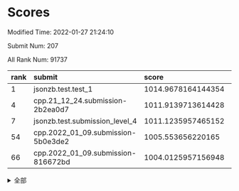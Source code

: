# Scores

Modified Time: 2022-01-27 21:24:10

Submit Num: 207

All Rank Num: 91737

| rank |               submit               |       score        |       sigma        | pk_num |
| :--- | :--------------------------------- | :----------------- | :----------------- | :----- |
| 1    | jsonzb.test.test_1                 | 1014.9678164144354 | 0.8424956898968184 | 1774   |
| 4    | cpp.21_12_24.submission-2b2ea0d7   | 1011.9139713614428 | 0.772989194102937  | 1775   |
| 7    | jsonzb.test.submission_level_4     | 1011.1235957465152 | 0.7811972270866724 | 1771   |
| 54   | cpp.2022_01_09.submission-5b0e3de2 | 1005.553656220165  | 0.7255771112950307 | 1776   |
| 66   | cpp.2022_01_09.submission-816672bd | 1004.0125957156948 | 0.7047051010052211 | 1771   |


<details>
<summary>全部</summary>

| rank |                 submit                 |       score        |       sigma        | pk_num |
| :--- | :------------------------------------- | :----------------- | :----------------- | :----- |
| 1    | jsonzb.test.test_1                     | 1014.9678164144354 | 0.8424956898968184 | 1774   |
| 2    | gobigger.level_3.submission_level_3_31 | 1012.2525024076054 | 0.8114892965840015 | 1775   |
| 3    | gobigger.level_3.submission_level_3_16 | 1012.0933607156833 | 0.7978677848645216 | 1772   |
| 4    | cpp.21_12_24.submission-2b2ea0d7       | 1011.9139713614428 | 0.772989194102937  | 1775   |
| 5    | gobigger.level_3.submission_level_3_5  | 1011.5165666913693 | 0.7834499574468883 | 1771   |
| 6    | gobigger.level_3.submission_level_3_9  | 1011.251705482856  | 0.7931512397983516 | 1769   |
| 7    | jsonzb.test.submission_level_4         | 1011.1235957465152 | 0.7811972270866724 | 1771   |
| 8    | gobigger.level_3.submission_level_3_38 | 1010.8532942614131 | 0.7729583416196593 | 1777   |
| 9    | gobigger.level_3.submission_level_3_3  | 1010.7417265488277 | 0.7450700031625457 | 1777   |
| 10   | gobigger.level_3.submission_level_3_26 | 1010.6811322320938 | 0.7595939526256488 | 1770   |
| 11   | gobigger.level_3.submission_level_3_30 | 1010.6665792557516 | 0.768914522169237  | 1771   |
| 12   | gobigger.level_3.submission_level_3_39 | 1010.6191250587773 | 0.7444400237745769 | 1774   |
| 13   | gobigger.level_3.submission_level_3_23 | 1010.4627031515403 | 0.7499883192341182 | 1775   |
| 14   | gobigger.level_3.submission_level_3_13 | 1010.4294990448608 | 0.7641561469517842 | 1777   |
| 15   | gobigger.level_3.submission_level_3_15 | 1010.4154273424894 | 0.7520839605674008 | 1778   |
| 16   | gobigger.level_3.submission_level_3_2  | 1010.3935458176661 | 0.7839819883112528 | 1769   |
| 17   | gobigger.level_3.submission_level_3_37 | 1010.3604983124834 | 0.7643777741000966 | 1775   |
| 18   | gobigger.level_3.submission_level_3_8  | 1010.3479848298767 | 0.7912784317482862 | 1775   |
| 19   | gobigger.level_3.submission_level_3_35 | 1010.34725133882   | 0.7449590868183338 | 1771   |
| 20   | gobigger.level_3.submission_level_3_43 | 1010.3038716713364 | 0.763165279933859  | 1774   |
| 21   | gobigger.level_3.submission_level_3_44 | 1010.3021592459796 | 0.7515208303932381 | 1767   |
| 22   | gobigger.level_3.submission_level_3_29 | 1010.290797552771  | 0.7687470489053474 | 1772   |
| 23   | gobigger.level_3.submission_level_3_33 | 1010.2642983062705 | 0.7481537549760374 | 1772   |
| 24   | gobigger.level_3.submission_level_3_4  | 1010.1500766208192 | 0.7778352226353227 | 1770   |
| 25   | gobigger.level_3.submission_level_3_34 | 1010.1499333540451 | 0.7495606320360245 | 1775   |
| 26   | gobigger.level_3.submission_level_3_20 | 1009.9858545500854 | 0.7458547107561351 | 1775   |
| 27   | gobigger.level_3.submission_level_3_12 | 1009.9673118043964 | 0.7418805508257827 | 1770   |
| 28   | gobigger.level_3.submission_level_3_6  | 1009.9433203069427 | 0.773603446449153  | 1773   |
| 29   | gobigger.level_3.submission_level_3_11 | 1009.8983003340479 | 0.755753148636569  | 1770   |
| 30   | gobigger.level_3.submission_level_3_28 | 1009.8945543619227 | 0.767316234934597  | 1771   |
| 31   | gobigger.level_3.submission_level_3_27 | 1009.8850948237173 | 0.7637688401901114 | 1775   |
| 32   | gobigger.level_3.submission_level_3_7  | 1009.8640509936209 | 0.7568153860725407 | 1775   |
| 33   | gobigger.level_3.submission_level_3_17 | 1009.8234560097601 | 0.7396612192736733 | 1775   |
| 34   | gobigger.level_3.submission_level_3_40 | 1009.729125280968  | 0.7584531820966661 | 1773   |
| 35   | gobigger.level_3.submission_level_3_14 | 1009.7157688829037 | 0.7945335222531408 | 1772   |
| 36   | gobigger.level_3.submission_level_3_32 | 1009.6900687948396 | 0.7701274646049744 | 1779   |
| 37   | gobigger.level_3.submission_level_3_21 | 1009.6761002066909 | 0.7490626690493648 | 1772   |
| 38   | gobigger.level_3.submission_level_3_48 | 1009.5374492873729 | 0.7871467159298607 | 1769   |
| 39   | gobigger.level_3.submission_level_3_19 | 1009.4909642106503 | 0.7657626869637413 | 1774   |
| 40   | gobigger.level_3.submission_level_3_42 | 1009.475588847672  | 0.7780227489814738 | 1773   |
| 41   | gobigger.level_3.submission_level_3_47 | 1009.4607342326763 | 0.7485930445541568 | 1775   |
| 42   | gobigger.level_3.submission_level_3_41 | 1009.4301559481501 | 0.7483238347289928 | 1777   |
| 43   | gobigger.level_3.submission_level_3_24 | 1009.38681190071   | 0.7484294359726759 | 1774   |
| 44   | gobigger.level_3.submission_level_3_45 | 1009.3183612623225 | 0.7445880443681991 | 1771   |
| 45   | gobigger.level_3.submission_level_3_1  | 1009.1263616861727 | 0.736105252396303  | 1774   |
| 46   | gobigger.level_3.submission_level_3_49 | 1009.1137275442102 | 0.7490604257161653 | 1775   |
| 47   | gobigger.level_3.submission_level_3_25 | 1009.0872957476854 | 0.7543305508015784 | 1767   |
| 48   | gobigger.level_3.submission_level_3_36 | 1009.0367413116767 | 0.7615840576307185 | 1773   |
| 49   | gobigger.level_3.submission_level_3_10 | 1008.7897772537871 | 0.7543595410281028 | 1770   |
| 50   | gobigger.level_3.submission_level_3_0  | 1008.6899441384904 | 0.7545175336975777 | 1770   |
| 51   | gobigger.level_3.submission_level_3_18 | 1008.5591141632843 | 0.7385293221334146 | 1773   |
| 52   | gobigger.level_3.submission_level_3_46 | 1008.4538263027565 | 0.7575438236365906 | 1769   |
| 53   | gobigger.level_3.submission_level_3_22 | 1008.4278366938203 | 0.7347645324039548 | 1771   |
| 54   | cpp.2022_01_09.submission-5b0e3de2     | 1005.553656220165  | 0.7255771112950307 | 1776   |
| 55   | gobigger.level_1.submission_level_1_5  | 1005.1048570699237 | 0.7291517180674518 | 1777   |
| 56   | gobigger.level_1.submission_level_1_11 | 1004.6938879780975 | 0.7114186329907833 | 1775   |
| 57   | gobigger.level_1.submission_level_1_30 | 1004.4704472920762 | 0.7188633602638244 | 1771   |
| 58   | gobigger.level_1.submission_level_1_26 | 1004.2746413661066 | 0.7016187515983027 | 1770   |
| 59   | gobigger.level_1.submission_level_1_20 | 1004.2739276105542 | 0.712634377499508  | 1772   |
| 60   | gobigger.level_1.submission_level_1_21 | 1004.2349964433535 | 0.7202734985849482 | 1773   |
| 61   | gobigger.level_1.submission_level_1_33 | 1004.1925561329422 | 0.7298247622929211 | 1771   |
| 62   | gobigger.level_1.submission_level_1_17 | 1004.1313527170388 | 0.7300565595883006 | 1767   |
| 63   | gobigger.level_1.submission_level_1_18 | 1004.1297283292183 | 0.7218182921798731 | 1773   |
| 64   | gobigger.level_1.submission_level_1_23 | 1004.1137605595524 | 0.7167856087803923 | 1774   |
| 65   | gobigger.level_1.submission_level_1_39 | 1004.1077680300025 | 0.720976421168769  | 1771   |
| 66   | cpp.2022_01_09.submission-816672bd     | 1004.0125957156948 | 0.7047051010052211 | 1771   |
| 67   | gobigger.level_1.submission_level_1_6  | 1003.9504708144375 | 0.7049019586308374 | 1772   |
| 68   | gobigger.level_1.submission_level_1_1  | 1003.9013634938065 | 0.7200762621450155 | 1773   |
| 69   | gobigger.level_1.submission_level_1_43 | 1003.7366323319492 | 0.7026708437700949 | 1770   |
| 70   | gobigger.level_1.submission_level_1_31 | 1003.7130259434989 | 0.7243881994584034 | 1773   |
| 71   | gobigger.level_1.submission_level_1_16 | 1003.6306392296415 | 0.7118885312571085 | 1775   |
| 72   | gobigger.level_1.submission_level_1_49 | 1003.5540438544192 | 0.7155561799833763 | 1774   |
| 73   | gobigger.level_1.submission_level_1_32 | 1003.4456894874958 | 0.7173631867374055 | 1770   |
| 74   | gobigger.level_1.submission_level_1_28 | 1003.4445963905335 | 0.7134247388071401 | 1771   |
| 75   | gobigger.level_1.submission_level_1_25 | 1003.3967550796582 | 0.7157144218931287 | 1774   |
| 76   | gobigger.level_1.submission_level_1_7  | 1003.3554002995155 | 0.7157064306300488 | 1774   |
| 77   | gobigger.level_1.submission_level_1_22 | 1003.3545436057866 | 0.7365374578505413 | 1769   |
| 78   | gobigger.level_1.submission_level_1_12 | 1003.3396875542014 | 0.7221522333272443 | 1770   |
| 79   | gobigger.level_1.submission_level_1_37 | 1003.3236909666392 | 0.7178883135027081 | 1772   |
| 80   | gobigger.level_1.submission_level_1_45 | 1003.2778406212475 | 0.7144182214997651 | 1777   |
| 81   | gobigger.level_1.submission_level_1_36 | 1003.2408755326077 | 0.7026554979857145 | 1776   |
| 82   | gobigger.level_1.submission_level_1_3  | 1003.126779489805  | 0.7181802408625366 | 1772   |
| 83   | gobigger.level_1.submission_level_1_46 | 1003.0392803998794 | 0.7187238274429675 | 1771   |
| 84   | gobigger.level_1.submission_level_1_15 | 1003.0275961835254 | 0.708189239800431  | 1771   |
| 85   | gobigger.level_1.submission_level_1_42 | 1002.9971858009768 | 0.7176846688093025 | 1779   |
| 86   | gobigger.level_1.submission_level_1_2  | 1002.9642967229212 | 0.7140535301817231 | 1770   |
| 87   | gobigger.level_1.submission_level_1_41 | 1002.963134990439  | 0.7047687701099825 | 1771   |
| 88   | gobigger.level_1.submission_level_1_40 | 1002.9567578785217 | 0.7067098430023323 | 1769   |
| 89   | gobigger.level_1.submission_level_1_4  | 1002.9531472110671 | 0.711501643144935  | 1771   |
| 90   | gobigger.level_1.submission_level_1_13 | 1002.8400306000584 | 0.7173946062332888 | 1774   |
| 91   | gobigger.level_1.submission_level_1_27 | 1002.7772384736154 | 0.7228301847537512 | 1771   |
| 92   | gobigger.level_1.submission_level_1_44 | 1002.7607673135811 | 0.7228139814102945 | 1772   |
| 93   | gobigger.level_1.submission_level_1_38 | 1002.7425721104626 | 0.715510496689433  | 1768   |
| 94   | gobigger.level_1.submission_level_1_48 | 1002.3440365781013 | 0.7321001307811638 | 1770   |
| 95   | gobigger.level_1.submission_level_1_10 | 1002.342533733598  | 0.7315468016959983 | 1774   |
| 96   | gobigger.level_1.submission_level_1_14 | 1002.2634040701416 | 0.707169709998472  | 1777   |
| 97   | gobigger.level_1.submission_level_1_9  | 1002.2602030638507 | 0.7181403903841493 | 1771   |
| 98   | gobigger.level_1.submission_level_1_19 | 1002.2411783190042 | 0.7120522322097723 | 1771   |
| 99   | gobigger.level_1.submission_level_1_8  | 1002.2174560422949 | 0.7200894464856525 | 1775   |
| 100  | gobigger.level_1.submission_level_1_47 | 1002.1627211776823 | 0.7140558113872684 | 1776   |
| 101  | gobigger.level_1.submission_level_1_0  | 1002.1151812273744 | 0.712028172445281  | 1771   |
| 102  | gobigger.level_1.submission_level_1_34 | 1002.0054460919599 | 0.7167374585521252 | 1777   |
| 103  | gobigger.level_1.submission_level_1_29 | 1001.924711085601  | 0.7143438754666029 | 1773   |
| 104  | gobigger.level_1.submission_level_1_24 | 1001.7653890340863 | 0.7137381950777237 | 1766   |
| 105  | gobigger.level_1.submission_level_1_35 | 1001.4533165000171 | 0.7130140924619521 | 1768   |
| 106  | gobigger.random.submission_random_11   | 997.3175319316138  | 0.6983897944438333 | 1772   |
| 107  | gobigger.random.submission_random_47   | 997.1621408141094  | 0.715330283593135  | 1770   |
| 108  | gobigger.random.submission_random_13   | 997.0907219259301  | 0.6984407647842602 | 1771   |
| 109  | gobigger.random.submission_random_48   | 997.0884764149422  | 0.7028802416754683 | 1771   |
| 110  | gobigger.random.submission_random_39   | 997.0875467026003  | 0.7162582320957337 | 1772   |
| 111  | gobigger.random.submission_random_1    | 996.9553914345818  | 0.7074712947446232 | 1774   |
| 112  | gobigger.random.submission_random_46   | 996.9208104308976  | 0.7086713366082473 | 1776   |
| 113  | gobigger.random.submission_random_7    | 996.9022410755848  | 0.71514258432303   | 1775   |
| 114  | gobigger.random.submission_random_38   | 996.8463416128734  | 0.7082633232116391 | 1771   |
| 115  | gobigger.random.submission_random_35   | 996.8362272221581  | 0.7117278476016614 | 1771   |
| 116  | gobigger.random.submission_random_45   | 996.7780845442139  | 0.7147414039196472 | 1774   |
| 117  | gobigger.random.submission_random_26   | 996.7185808789773  | 0.7013024837693312 | 1776   |
| 118  | gobigger.random.submission_random_6    | 996.6679608340531  | 0.7259086810094807 | 1773   |
| 119  | gobigger.random.submission_random_28   | 996.5478244799455  | 0.7122996899085637 | 1768   |
| 120  | gobigger.random.submission_random_12   | 996.4045422590525  | 0.7018583824284513 | 1776   |
| 121  | gobigger.random.submission_random_23   | 996.38590923867    | 0.709723771629     | 1770   |
| 122  | gobigger.random.submission_random_5    | 996.3050831900518  | 0.7133979298123102 | 1776   |
| 123  | gobigger.random.submission_random_9    | 996.2972994971739  | 0.710673292844149  | 1772   |
| 124  | gobigger.random.submission_random_18   | 996.2451587688936  | 0.7021330693045724 | 1772   |
| 125  | gobigger.random.submission_random_21   | 996.0319623604313  | 0.7090304141036796 | 1774   |
| 126  | gobigger.random.submission_random_34   | 995.9613817192534  | 0.7158594324205225 | 1770   |
| 127  | gobigger.random.submission_random_44   | 995.9523255985495  | 0.7138990052021883 | 1775   |
| 128  | gobigger.random.submission_random_14   | 995.8523324355998  | 0.72545728013692   | 1769   |
| 129  | gobigger.random.submission_random_4    | 995.7998432403432  | 0.705914152655484  | 1773   |
| 130  | gobigger.random.submission_random_22   | 995.7422871617574  | 0.7058683555030788 | 1775   |
| 131  | gobigger.random.submission_random_19   | 995.6782008332375  | 0.7011254542373795 | 1778   |
| 132  | gobigger.random.submission_random_25   | 995.6589923457134  | 0.7247928560037898 | 1777   |
| 133  | gobigger.random.submission_random_24   | 995.6289247954077  | 0.7124423799592229 | 1772   |
| 134  | gobigger.random.submission_random_29   | 995.6230409680857  | 0.7219022135683572 | 1774   |
| 135  | gobigger.random.submission_random_0    | 995.6230408827944  | 0.7170858643198107 | 1767   |
| 136  | gobigger.random.submission_random_27   | 995.5347582584358  | 0.7039379790208057 | 1772   |
| 137  | gobigger.random.submission_random_31   | 995.5264491912435  | 0.7128236328012009 | 1777   |
| 138  | gobigger.random.submission_random_2    | 995.5045623729146  | 0.6964010920246961 | 1773   |
| 139  | gobigger.random.submission_random_32   | 995.4915878746347  | 0.7138332015883271 | 1768   |
| 140  | gobigger.random.submission_random_16   | 995.4533984383918  | 0.7266412131838192 | 1774   |
| 141  | gobigger.random.submission_random_41   | 995.4366598239467  | 0.6988658252599952 | 1775   |
| 142  | gobigger.random.submission_random_15   | 995.4007662088706  | 0.7090113504875686 | 1776   |
| 143  | gobigger.random.submission_random_49   | 995.3532925085     | 0.7267444751979446 | 1774   |
| 144  | gobigger.random.submission_random_8    | 995.3447725275847  | 0.7260227545659627 | 1777   |
| 145  | gobigger.random.submission_random_33   | 995.2140669424585  | 0.7225938751655016 | 1770   |
| 146  | gobigger.random.submission_random_30   | 995.1811727517389  | 0.7115020531240186 | 1770   |
| 147  | gobigger.random.submission_random_37   | 995.1134300044445  | 0.7178035758507411 | 1775   |
| 148  | gobigger.random.submission_random_3    | 995.0952320020159  | 0.7298801748356011 | 1776   |
| 149  | gobigger.random.submission_random_40   | 995.0580084986265  | 0.7084819118999477 | 1768   |
| 150  | gobigger.random.submission_random_43   | 995.0008263612178  | 0.7078806459467202 | 1773   |
| 151  | gobigger.random.submission_random_20   | 994.8999695805852  | 0.7090283151554839 | 1772   |
| 152  | gobigger.random.submission_random_17   | 994.8697995527372  | 0.7150262163606252 | 1775   |
| 153  | gobigger.random.submission_random_36   | 994.5530259966922  | 0.7161707521767127 | 1772   |
| 154  | gobigger.random.submission_random_10   | 994.3851090970459  | 0.7295773787988991 | 1777   |
| 155  | gobigger.level_2.submission_level_2_26 | 994.3002367636029  | 0.7461772760275671 | 1774   |
| 156  | gobigger.random.submission_random_42   | 993.9873249152506  | 0.7108354361821742 | 1776   |
| 157  | gobigger.level_2.submission_level_2_25 | 993.7068517451219  | 0.7389715749567219 | 1768   |
| 158  | gobigger.level_2.submission_level_2_24 | 993.6041284540404  | 0.7255737914676876 | 1770   |
| 159  | gobigger.level_2.submission_level_2_42 | 993.3757097658316  | 0.7399995646088784 | 1771   |
| 160  | gobigger.level_2.submission_level_2_32 | 993.3367820118926  | 0.7349857756784297 | 1773   |
| 161  | gobigger.level_2.submission_level_2_9  | 993.1273294214255  | 0.7216923616077243 | 1776   |
| 162  | gobigger.level_2.submission_level_2_7  | 993.0315572318752  | 0.7381432167235717 | 1775   |
| 163  | gobigger.level_2.submission_level_2_27 | 993.0294402778876  | 0.7403213750335907 | 1777   |
| 164  | gobigger.level_2.submission_level_2_5  | 992.9620752215149  | 0.7358076243948316 | 1775   |
| 165  | gobigger.level_2.submission_level_2_17 | 992.8906936773041  | 0.7460530431242582 | 1772   |
| 166  | gobigger.level_2.submission_level_2_23 | 992.7852749562438  | 0.744772298888122  | 1776   |
| 167  | gobigger.level_2.submission_level_2_46 | 992.7623272025497  | 0.7322678556695708 | 1774   |
| 168  | gobigger.level_2.submission_level_2_22 | 992.6764660158827  | 0.7505517723111741 | 1770   |
| 169  | gobigger.level_2.submission_level_2_0  | 992.5673959802219  | 0.7364116945713023 | 1770   |
| 170  | gobigger.level_2.submission_level_2_28 | 992.5182286812974  | 0.7374458368095541 | 1777   |
| 171  | gobigger.level_2.submission_level_2_12 | 992.4442999373719  | 0.733567057639219  | 1772   |
| 172  | gobigger.level_2.submission_level_2_14 | 992.4262610319305  | 0.7363932527834808 | 1775   |
| 173  | gobigger.level_2.submission_level_2_10 | 992.3567302041699  | 0.7385230646451908 | 1770   |
| 174  | gobigger.level_2.submission_level_2_8  | 992.231295329102   | 0.7586731133708806 | 1774   |
| 175  | gobigger.level_2.submission_level_2_48 | 992.2171295558136  | 0.7502993151551959 | 1772   |
| 176  | gobigger.level_2.submission_level_2_36 | 992.2092892094255  | 0.7269327334070654 | 1773   |
| 177  | gobigger.level_2.submission_level_2_16 | 992.2084930090816  | 0.7490553610544834 | 1772   |
| 178  | gobigger.level_2.submission_level_2_44 | 992.1348611426179  | 0.7523366353683719 | 1770   |
| 179  | gobigger.level_2.submission_level_2_49 | 992.134100748306   | 0.7387892823828502 | 1772   |
| 180  | gobigger.level_2.submission_level_2_47 | 992.1075748224198  | 0.7563059651678207 | 1779   |
| 181  | gobigger.level_2.submission_level_2_18 | 992.0808703116247  | 0.739554221208135  | 1772   |
| 182  | gobigger.level_2.submission_level_2_11 | 992.0389197539471  | 0.7437986202113921 | 1774   |
| 183  | gobigger.level_2.submission_level_2_37 | 991.9255998404376  | 0.7409594700644164 | 1772   |
| 184  | gobigger.level_2.submission_level_2_3  | 991.9235692340847  | 0.7287502048448953 | 1773   |
| 185  | gobigger.level_2.submission_level_2_30 | 991.8458738315144  | 0.7523081090986392 | 1777   |
| 186  | gobigger.level_2.submission_level_2_41 | 991.8414189046015  | 0.748049888669839  | 1773   |
| 187  | gobigger.level_2.submission_level_2_38 | 991.7977662115718  | 0.749037058932618  | 1770   |
| 188  | gobigger.level_2.submission_level_2_33 | 991.7014904092558  | 0.7424750379167611 | 1767   |
| 189  | gobigger.level_2.submission_level_2_4  | 991.6989728225425  | 0.758415741555625  | 1772   |
| 190  | gobigger.level_2.submission_level_2_29 | 991.6383889383724  | 0.7405116873361338 | 1768   |
| 191  | gobigger.level_2.submission_level_2_35 | 991.5839677935211  | 0.7750502230107905 | 1775   |
| 192  | gobigger.level_2.submission_level_2_2  | 991.5233885083835  | 0.7438998781773093 | 1769   |
| 193  | gobigger.level_2.submission_level_2_31 | 991.3909637669786  | 0.7234048302753142 | 1769   |
| 194  | gobigger.level_2.submission_level_2_1  | 991.3796888480712  | 0.7483053238457588 | 1767   |
| 195  | gobigger.level_2.submission_level_2_13 | 991.2528810947946  | 0.7403500522320939 | 1778   |
| 196  | gobigger.level_2.submission_level_2_45 | 991.1882288510833  | 0.7844592008545374 | 1774   |
| 197  | gobigger.level_2.submission_level_2_21 | 991.1268339882831  | 0.7686129980843287 | 1770   |
| 198  | gobigger.level_2.submission_level_2_6  | 991.0045441038727  | 0.7539337879139932 | 1775   |
| 199  | gobigger.level_2.submission_level_2_19 | 990.9960346100358  | 0.7544663172179132 | 1775   |
| 200  | gobigger.level_2.submission_level_2_39 | 990.9136709972779  | 0.7506136040478172 | 1774   |
| 201  | gobigger.level_2.submission_level_2_34 | 990.4846363810378  | 0.7481384465735302 | 1777   |
| 202  | gobigger.level_2.submission_level_2_43 | 990.4104304064012  | 0.7669967207357246 | 1768   |
| 203  | gobigger.level_2.submission_level_2_15 | 990.2271625853186  | 0.775595526303066  | 1773   |
| 204  | gobigger.level_2.submission_level_2_40 | 989.9853294309648  | 0.792088999538376  | 1772   |
| 205  | gobigger.level_2.submission_level_2_20 | 989.078195050571   | 0.7990143294490677 | 1772   |
| 206  | gobigger.none.submission_none_1        | 978.4990227912998  | 1.196745223625468  | 1770   |
| 207  | gobigger.none.submission_none_0        | 975.7077328777042  | 1.3875383506829926 | 1774   |

</details>